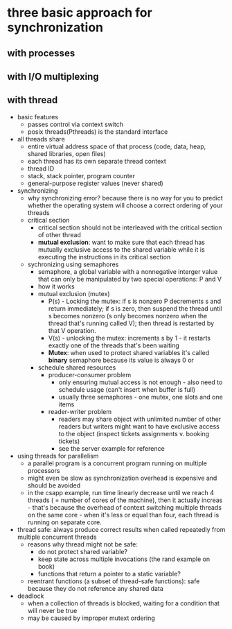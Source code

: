 # three basic approach for synchronization
  ## with processes
  ## with I/O multiplexing
  
  ## with thread
- basic features
  - passes control via context switch
  - posix threads(Pthreads) is the standard interface
- all threads share
  - entire virtual address space of that process (code, data, heap, shared libraries, open files)
  - each thread has its own separate thread context
  - thread ID
  - stack, stack pointer, program counter
  - general-purpose register values (never shared)
- synchronizing 
  - why synchronizing error? because there is no way for you to predict whether the operating system will choose a correct ordering of your threads
  - critical section
    - critical section should not be interleaved with the critical section of other thread
    - **mutual exclusion**: want to make sure that each thread has mutually exclusive access to the shared variable while it is executing the instructions in its critical section
  - sychronizing using semaphores
    - semaphore, a global variable with a nonnegative interger value that can only be manipulated by two special operations: P and V
    - how it works
    - mutual exclusion (mutex)
      - P(s) - Locking the mutex: if s is nonzero P decrements s and return immediately; if s is zero, then suspend the thread until s becomes nonzero (s only becomes nonzero when the thread that's running called V); then thread is restarted by that V operation.
      - V(s) - unlocking the mutex: increments s by 1 - it restarts exactly one of the threads that's been waiting
      - **Mutex**: when used to protect shared variables it's called **binary** semaphore because its value is always 0 or 
    - schedule shared resources
      - producer-consumer problem
        - only ensuring mutual access is not enough - also need to schedule usage (can't insert when buffer is full)
        - usually three semaphores - one mutex, one slots and one items
      - reader-writer problem
        - readers may share object with unlimited number of other readers but writers might want to have exclusive access to the object (inspect tickets assignments v. booking tickets)
        - see the server example for reference
 - using threads for parallelism
   - a parallel program is a concurrent program running on multiple processors
   - might even be slow as synchronization overhead is expensive and should be avoided
   - in the csapp example, run time linearly decrease until we reach 4 threads ( = number of cores of the machine), then it actually increas - that's because the overhead of context switching multiple threads on the same core - when it's less or equal than four, each thread is running on separate core.
 - thread safe: always produce correct results when called repeatedly from multiple concurrent threads
   - reasons why thread might not be safe:
      - do not protect shared variable?
      - keep state across multiple invocations (the rand example on book)
      - functions that return a pointer to a static variable?
   - reentrant functions (a subset of thread-safe functions): safe because they do not reference any shared data
 - deadlock
    - when a collection of threads is blocked, waiting for a condition that will never be true
    - may be caused by improper mutext ordering

